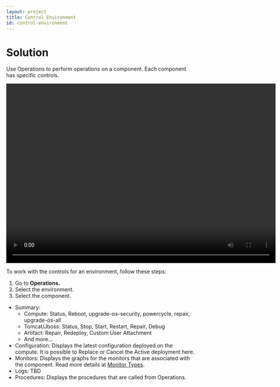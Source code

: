 ```yaml
---
layout: project
title: Control Environment
id: control-environment
---
```


# Solution

Use Operations to perform operations on a component. Each component has specific controls.

<video width="720" height="480" preload="metadata" controls="" class="grovo-video">
    <source src="http://videos.grovo.com/walmart-oneops-operate-and-monitoring-0215_control-your-environment-through-operations_4668.webm?vpv=1" type="video/webm">
    Your browser does not implement HTML5 video. 
</video>

To work with the controls for an environment, follow these steps:


1. Go to **Operations.**
2. Select the environment.
3. Select the component.
  
  
* Summary:
    * Compute: Status, Reboot, upgrade-os-security, powercycle, repair, upgrade-os-all
    * Tomcat/Jboss: Status, Stop, Start, Restart, Repair, Debug
    * Artifact: Repair, Redeploy, Custom User Attachment
    * And more...
* Configuration: Displays the latest configuration deployed on the compute. It is possible to Replace or Cancel the Active deployment here.
* Monitors: Displays the graphs for the monitors that are associated with the component. Read more details at [Monitor Types](../references/#monitor-types).
* Logs: TBD
* Procedures: Displays the procedures that are called from Operations.
